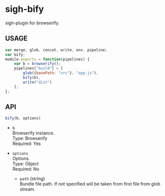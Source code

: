 sigh-bify
=========
sigh-plugin for browserify.

USAGE
-----
```js
var merge, glob, concat, write, env, pipeline;
var bify;
module.exports = function(pipelines) {
	var b = browserify();
	pipelines["build"] = [
		glob({basePath: "src"}, "app.js"),
		bify(b),
		write("dist")
	];
};
```

API
---
```js
bify(b, options)
```

* `b`  
Browserify instance.  
Type: Browserify  
Required: Yes  

* `options`  
Options.  
Type: Object  
Required: No  

    * `path` (string)  
    Bundle file path. 
    If not specified will be taken from first file from glob stream.
